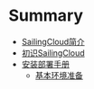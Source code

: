 # Summary

* [SailingCloud简介](README.md)
* [初识SailingCloud](chapter1.md)
* [安装部署手册](content/an_zhuang_bu_shu_shou_ce.md)
   * [基本环境准备](content/安装部署手册/ji_ben_huan_jing_zhun_bei.md)


